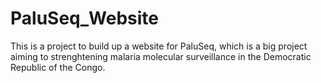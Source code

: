 # PaluSeq_Website
This is a project to build up a website for PaluSeq, which is a big project aiming to strenghtening malaria molecular surveillance in the Democratic Republic of the Congo.
